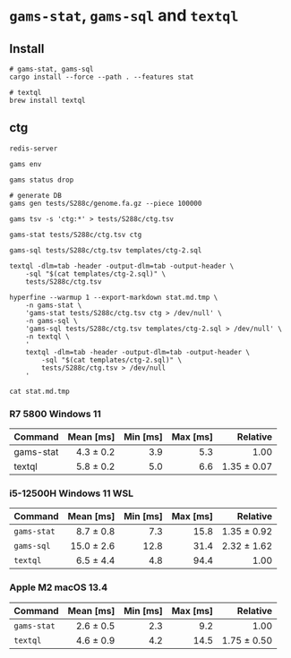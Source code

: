 # `gams-stat`, `gams-sql` and `textql`

## Install

```shell
# gams-stat, gams-sql
cargo install --force --path . --features stat

# textql
brew install textql

```

## ctg

```shell
redis-server

gams env

gams status drop

# generate DB
gams gen tests/S288c/genome.fa.gz --piece 100000

gams tsv -s 'ctg:*' > tests/S288c/ctg.tsv

gams-stat tests/S288c/ctg.tsv ctg

gams-sql tests/S288c/ctg.tsv templates/ctg-2.sql

textql -dlm=tab -header -output-dlm=tab -output-header \
    -sql "$(cat templates/ctg-2.sql)" \
    tests/S288c/ctg.tsv

hyperfine --warmup 1 --export-markdown stat.md.tmp \
    -n gams-stat \
    'gams-stat tests/S288c/ctg.tsv ctg > /dev/null' \
    -n gams-sql \
    'gams-sql tests/S288c/ctg.tsv templates/ctg-2.sql > /dev/null' \
    -n textql \
    '
    textql -dlm=tab -header -output-dlm=tab -output-header \
        -sql "$(cat templates/ctg-2.sql)" \
        tests/S288c/ctg.tsv > /dev/null
    '

cat stat.md.tmp

```

### R7 5800 Windows 11

| Command   | Mean [ms] | Min [ms] | Max [ms] |    Relative |
|:----------|----------:|---------:|---------:|------------:|
| gams-stat | 4.3 ± 0.2 |      3.9 |      5.3 |        1.00 |
| textql    | 5.8 ± 0.2 |      5.0 |      6.6 | 1.35 ± 0.07 |

### i5-12500H Windows 11 WSL

| Command     |  Mean [ms] | Min [ms] | Max [ms] |    Relative |
|:------------|-----------:|---------:|---------:|------------:|
| `gams-stat` |  8.7 ± 0.8 |      7.3 |     15.8 | 1.35 ± 0.92 |
| `gams-sql`  | 15.0 ± 2.6 |     12.8 |     31.4 | 2.32 ± 1.62 |
| `textql`    |  6.5 ± 4.4 |      4.8 |     94.4 |        1.00 |

### Apple M2 macOS 13.4

| Command     | Mean [ms] | Min [ms] | Max [ms] |    Relative |
|:------------|----------:|---------:|---------:|------------:|
| `gams-stat` | 2.6 ± 0.5 |      2.3 |      9.2 |        1.00 |
| `textql`    | 4.6 ± 0.9 |      4.2 |     14.5 | 1.75 ± 0.50 |

